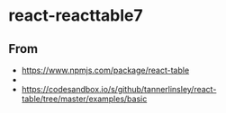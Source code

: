 # react-reacttable7

## From
- https://www.npmjs.com/package/react-table
- 
- https://codesandbox.io/s/github/tannerlinsley/react-table/tree/master/examples/basic